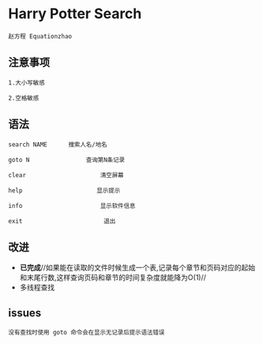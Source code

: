 # Harry Potter Search

```
赵方程 Equationzhao
```


## 注意事项

```
1.大小写敏感
```


```
2.空格敏感
```


## 语法

```
search NAME      搜索人名/地名
```


```
goto N				  查询第N条记录
```


```
clear			     	  清空屏幕
```


```
help					 显示提示
```


```
info					  显示软件信息
```


```
exit					   退出
```


## 改进

- **已完成**//如果能在读取的文件时候生成一个表,记录每个章节和页码对应的起始和末尾行数,这样查询页码和章节的时间复杂度就能降为O(1)//
- 多线程查找

## issues

```
没有查找时使用 goto 命令会在显示无记录后提示语法错误
```
